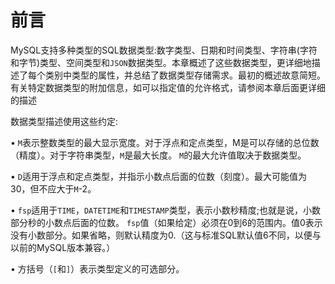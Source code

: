 # 前言

MySQL支持多种类型的SQL数据类型:数字类型、日期和时间类型、字符串(字符和字节)类型、空间类型和`JSON`数据类型。本章概述了这些数据类型，更详细地描述了每个类别中类型的属性，并总结了数据类型存储需求。最初的概述故意简短。有关特定数据类型的附加信息，如可以指定值的允许格式，请参阅本章后面更详细的描述

数据类型描述使用这些约定:

• `M`表示整数类型的最大显示宽度。对于浮点和定点类型，M是可以存储的总位数（精度）。对于字符串类型，`M`是最大长度。 `M`的最大允许值取决于数据类型。

• `D`适用于浮点和定点类型，并指示小数点后面的位数（刻度）。最大可能值为30，但不应大于`M`-2。

• `fsp`适用于`TIME`，`DATETIME`和`TIMESTAMP`类型，表示小数秒精度;也就是说，小数部分秒的小数点后面的位数。 `fsp`值（如果给定）必须在0到6的范围内。值0表示没有小数部分。如果省略，则默认精度为0.（这与标准SQL默认值6不同，以便与以前的MySQL版本兼容。）

• 方括号（`[`和`]`）表示类型定义的可选部分。














































